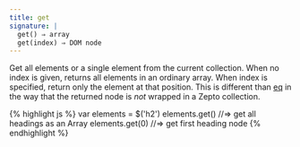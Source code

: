 ```yaml
---
title: get
signature: |
  get() ⇒ array
  get(index) ⇒ DOM node
---
```


Get all elements or a single element from the current collection. When no index
is given, returns all elements in an ordinary array. When index is specified,
return only the element at that position. This is different than [eq](#eq) in
the way that the returned node is _not_ wrapped in a Zepto collection.

{% highlight js %}
var elements = $('h2')
elements.get()   //=> get all headings as an Array
elements.get(0)  //=> get first heading node
{% endhighlight %}
